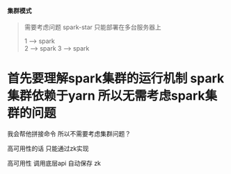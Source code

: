 #### 集群模式

> 需要考虑问题
> spark-star 只能部署在多台服务器上 
> 
> 
> 1   --> spark  
> 2   --> spark
> 3   --> spark 
> 

# 首先要理解spark集群的运行机制  spark集群依赖于yarn  所以无需考虑spark集群的问题

我会帮他拼接命令 所以不需要考虑集群问题？


高可用性的话  只能通过zk实现

高可用性  调用底层api 自动保存  zk 



